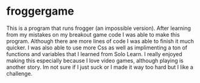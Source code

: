 # froggergame

This is a program that runs frogger (an impossible version). After learning from my mistakes on my breakout game code I was able to make this program.  Although there are more lines of code I was able to finish it much quicker. I was also able to use more Css as well as implimenting a ton of functions and variables that I learned from Solo Learn. I really enjoyed making this especially because I love video games, although playing is another story. Im not sure if I just suck or I made it way too hard but I like a challenge.
